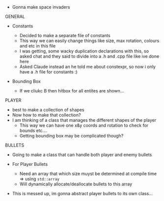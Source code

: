 

- Gonna make space invaders

GENERAL

- Constants
    - Decided to make a separate file of constants
    - This way we can easily change things like size, max rotation, colours and etc in this file
    - I was getting, some wacky duplication declarations with this, so asked chat and they said to divide into a .h and .cpp file like ive done here
    - Asked Claude instead an he told me about constexpr, so now i only have a .h file for constants :)

- Bounding Box
    - If we cliukc B then hitbox for all entites are shown...

PLAYER

- best to make a collection of shapes
- Now how to make that collection?
- I am thinking of a class that manages the different shapes of the player
    - This way we can have one x&y coords and rotation to check for bounds etc....
    - Getting bounding box may be complicated though?


BULLETS

- Going to make a class that can handle both player and enemy bullets
- For Player Bullets
    - Need an array that which size muyst be determined at compile time => using `std::array`
    - Will dynamically allocate/deallocate bullets to this array
    
- This is messed up, im gonna abstract player bullets to its own class...
